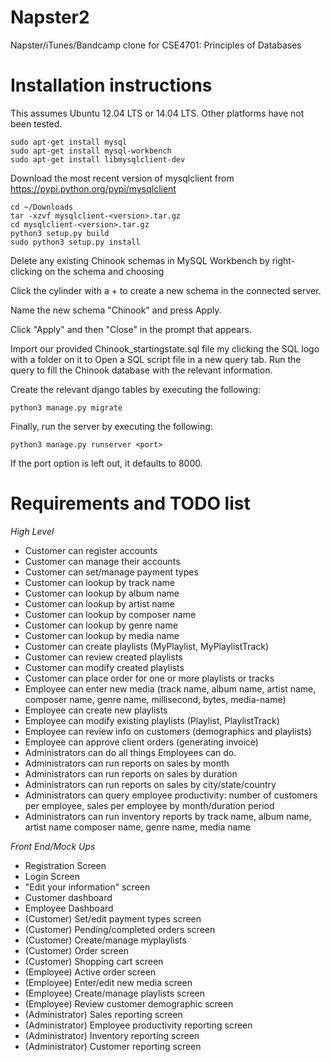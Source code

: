 # Napster2
Napster/iTunes/Bandcamp clone for CSE4701: Principles of Databases

# Installation instructions
This assumes Ubuntu 12.04 LTS or 14.04 LTS. Other platforms have not been
tested.

````
sudo apt-get install mysql
sudo apt-get install mysql-workbench
sudo apt-get install libmysqlclient-dev
````
Download the most recent version of mysqlclient from
https://pypi.python.org/pypi/mysqlclient

````
cd ~/Downloads
tar -xzvf mysqlclient-<version>.tar.gz
cd mysqlclient-<version>.tar.gz
python3 setup.py build
sudo python3 setup.py install
````

Delete any existing Chinook schemas in MySQL Workbench by right-clicking on the
schema and choosing

Click the cylinder with a + to create a new schema in the connected server.

Name the new schema "Chinook" and press Apply.

Click "Apply" and then "Close" in the prompt that appears.

Import our provided Chinook_startingstate.sql file my clicking the SQL logo with
a folder on it to Open a SQL script file in a new query tab. Run the query to 
fill the Chinook database with the relevant information.

Create the relevant django tables by executing the following:
````
python3 manage.py migrate
````

Finally, run the server by executing the following:
````
python3 manage.py runserver <port>
````

If the port option is left out, it defaults to 8000.

# Requirements and TODO list

*High Level*
- Customer can register accounts
- Customer can manage their accounts
- Customer can set/manage payment types
- Customer can lookup by track name
- Customer can lookup by album name
- Customer can lookup by artist name
- Customer can lookup by composer name
- Customer can lookup by genre name
- Customer can lookup by media name
- Customer can create playlists (MyPlaylist, MyPlaylistTrack)
- Customer can review created playlists
- Customer can modify created playlists
- Customer can place order for one or more playlists or tracks
- Employee can enter new media (track name, album name, artist name, composer name, genre name,
millisecond, bytes, media-name)
- Employee can create new playlists
- Employee can modify existing playlists (Playlist, PlaylistTrack)
- Employee can review info on customers (demographics and playlists)
- Employee can approve client orders (generating invoice)
- Administrators can do all things Employees can do.
- Administrators can run reports on sales by month
- Administrators can run reports on sales by duration
- Administrators can run reports on sales by city/state/country
- Administrators can query employee productivity: number of customers per employee, sales per employee by month/duration period
- Administrators can run inventory reports by track name, album name, artist name composer name, genre name, media name

*Front End/Mock Ups*
- Registration Screen
- Login Screen
- "Edit your information" screen
- Customer dashboard
- Employee Dashboard
- (Customer) Set/edit payment types screen
- (Customer) Pending/completed orders screen
- (Customer) Create/manage myplaylists 
- (Customer) Order screen
- (Customer) Shopping cart screen
- (Employee) Active order screen
- (Employee) Enter/edit new media screen
- (Employee) Create/manage playlists screen
- (Employee) Review customer demographic screen
- (Administrator) Sales reporting screen
- (Administrator) Employee productivity reporting screen
- (Administrator) Inventory reporting screen
- (Administrator) Customer reporting screen

